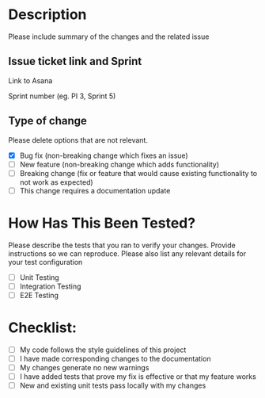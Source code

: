 # Description

Please include summary of the changes and the related issue

## Issue ticket link and Sprint

Link to Asana

Sprint number (eg. PI 3, Sprint 5)

## Type of change

Please delete options that are not relevant.

- [X]  Bug fix (non-breaking change which fixes an issue)
- [ ]  New feature (non-breaking change which adds functionality)
- [ ]  Breaking change (fix or feature that would cause existing functionality to not work as expected)
- [ ]  This change requires a documentation update

# How Has This Been Tested?

Please describe the tests that you ran to verify your changes. Provide instructions so we can reproduce. Please also list any relevant details for your test configuration

- [ ]  Unit Testing
- [ ]  Integration Testing
- [ ]  E2E Testing

# Checklist:

- [ ]  My code follows the style guidelines of this project
- [ ]  I have made corresponding changes to the documentation
- [ ]  My changes generate no new warnings
- [ ]  I have added tests that prove my fix is effective or that my feature works
- [ ]  New and existing unit tests pass locally with my changes
